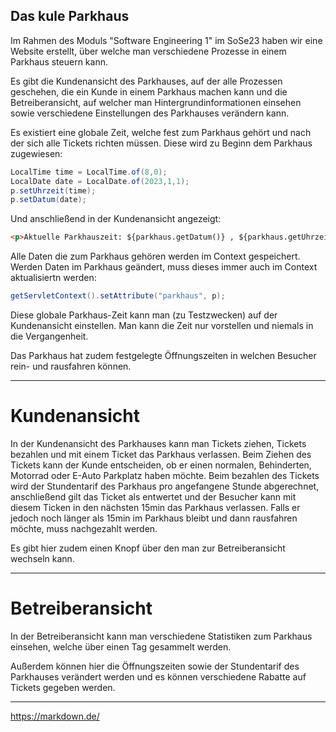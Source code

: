 ## Das kule Parkhaus ##

Im Rahmen des Moduls "Software Engineering 1" im SoSe23 haben wir eine Website erstellt, über welche man verschiedene Prozesse in einem Parkhaus steuern kann.

Es gibt die Kundenansicht des Parkhauses, auf der alle Prozessen geschehen, die ein Kunde in einem Parkhaus machen kann und die Betreiberansicht, auf welcher man Hintergrundinformationen einsehen sowie verschiedene Einstellungen des Parkhauses verändern kann.

Es existiert eine globale Zeit, welche fest zum Parkhaus gehört und nach der sich alle Tickets richten müssen. Diese wird zu Beginn dem Parkhaus zugewiesen:      
```java
LocalTime time = LocalTime.of(8,0);              
LocalDate date = LocalDate.of(2023,1,1);         
p.setUhrzeit(time); 
p.setDatum(date); 
```

Und anschließend in der Kundenansicht angezeigt:
```html
<p>Aktuelle Parkhauszeit: ${parkhaus.getDatum()} , ${parkhaus.getUhrzeit()} Uhr</p>
```

Alle Daten die zum Parkhaus gehören werden im Context gespeichert. Werden Daten im Parkhaus geändert, muss dieses immer auch im Context aktualisiertn werden: 
```java
getServletContext().setAttribute("parkhaus", p);
```

Diese globale Parkhaus-Zeit kann man (zu Testzwecken) auf der Kundenansicht einstellen. Man kann die Zeit nur vorstellen und niemals in die Vergangenheit.

Das Parkhaus hat zudem festgelegte Öffnungszeiten in welchen Besucher rein- und rausfahren können.

---

# Kundenansicht #

In der Kundenansicht des Parkhauses kann man Tickets ziehen, Tickets bezahlen und mit einem Ticket das Parkhaus verlassen. Beim Ziehen des Tickets kann der Kunde entscheiden, ob er einen normalen, Behinderten, Motorrad oder E-Auto Parkplatz haben möchte. Beim bezahlen des Tickets wird der Stundentarif des Parkhaus pro angefangene Stunde abgerechnet, anschließend gilt das Ticket als entwertet und der Besucher kann mit diesem Ticken in den nächsten 15min das Parkhaus verlassen. Falls er jedoch noch länger als 15min im Parkhaus bleibt und dann rausfahren möchte, muss nachgezahlt werden.

Es gibt hier zudem einen Knopf über den man zur Betreiberansicht wechseln kann.

---

# Betreiberansicht #

In der Betreiberansicht kann man verschiedene Statistiken zum Parkhaus einsehen, welche über einen Tag gesammelt werden. 

Außerdem können hier die Öffnungszeiten sowie der Stundentarif des Parkhauses verändert werden und es können verschiedene Rabatte auf Tickets gegeben werden. 

---



https://markdown.de/
